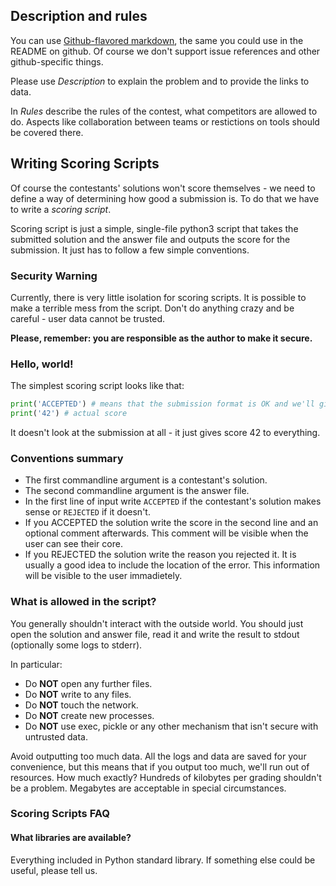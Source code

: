 ## Description and rules

You can use [Github-flavored markdown](https://github.com/adam-p/markdown-here/wiki/Markdown-Cheatsheet), the same you could use in the README on github. Of course we don't support issue references and other github-specific things.

Please use *Description* to explain the problem and to provide the links to data.

In *Rules* describe the rules of the contest, what competitors are allowed to do. Aspects like collaboration between teams or restictions on tools should be covered there.

## Writing Scoring Scripts

Of course the contestants' solutions won't score themselves - we need to define a way of determining how good a submission is.
To do that we have to write a *scoring script*.

Scoring script is just a simple, single-file python3 script that takes the submitted solution and the answer file and outputs the score for the submission. It just has to follow a few simple conventions.

### Security Warning

Currently, there is very little isolation for scoring scripts. It is possible to make a terrible mess from the script. Don't do anything crazy and be careful - user data cannot be trusted.

**Please, remember: you are responsible as the author to make it secure.**

### Hello, world!

The simplest scoring script looks like that:
```python
print('ACCEPTED') # means that the submission format is OK and we'll give it a score
print('42') # actual score
```

It doesn't look at the submission at all - it just gives score 42 to everything.

### Conventions summary

* The first commandline argument is a contestant's solution.
* The second commandline argument is the answer file.
* In the first line of input write `ACCEPTED` if the contestant's solution makes sense or `REJECTED` if it doesn't.
* If you ACCEPTED the solution write the score in the second line and an optional comment afterwards. This comment will be visible when the user can see their core.
* If you REJECTED the solution write the reason you rejected it. It is usually a good idea to include the location of the error. This information will be visible to the user immadietely.

### What is allowed in the script?

You generally shouldn't interact with the outside world. You should just open the solution and answer file, read it and write the result to stdout (optionally some logs to stderr).

In particular:

* Do **NOT** open any further files.
* Do **NOT** write to any files.
* Do **NOT** touch the network.
* Do **NOT** create new processes.
* Do **NOT** use exec, pickle or any other mechanism that isn't secure with untrusted data.

Avoid outputting too much data. All the logs and data are saved for your convenience, but this means that if you output too much, we'll run out of resources. How much exactly? Hundreds of kilobytes per grading shouldn't be a problem. Megabytes are acceptable in special circumstances.

### Scoring Scripts FAQ

#### What libraries are available?

Everything included in Python standard library. If something else could be useful, please tell us.

